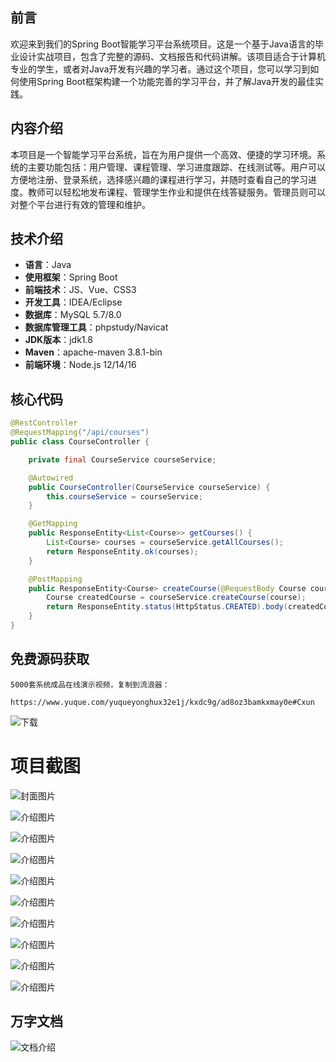 ## 前言

欢迎来到我们的Spring Boot智能学习平台系统项目。这是一个基于Java语言的毕业设计实战项目，包含了完整的源码、文档报告和代码讲解。该项目适合于计算机专业的学生，或者对Java开发有兴趣的学习者。通过这个项目，您可以学习到如何使用Spring Boot框架构建一个功能完善的学习平台，并了解Java开发的最佳实践。

## 内容介绍

本项目是一个智能学习平台系统，旨在为用户提供一个高效、便捷的学习环境。系统的主要功能包括：用户管理、课程管理、学习进度跟踪、在线测试等。用户可以方便地注册、登录系统，选择感兴趣的课程进行学习，并随时查看自己的学习进度。教师可以轻松地发布课程、管理学生作业和提供在线答疑服务。管理员则可以对整个平台进行有效的管理和维护。

## 技术介绍

- **语言**：Java
- **使用框架**：Spring Boot
- **前端技术**：JS、Vue、CSS3
- **开发工具**：IDEA/Eclipse
- **数据库**：MySQL 5.7/8.0
- **数据库管理工具**：phpstudy/Navicat
- **JDK版本**：jdk1.8
- **Maven**：apache-maven 3.8.1-bin
- **前端环境**：Node.js 12/14/16

## 核心代码

```java
@RestController
@RequestMapping("/api/courses")
public class CourseController {

    private final CourseService courseService;

    @Autowired
    public CourseController(CourseService courseService) {
        this.courseService = courseService;
    }

    @GetMapping
    public ResponseEntity<List<Course>> getCourses() {
        List<Course> courses = courseService.getAllCourses();
        return ResponseEntity.ok(courses);
    }

    @PostMapping
    public ResponseEntity<Course> createCourse(@RequestBody Course course) {
        Course createdCourse = courseService.createCourse(course);
        return ResponseEntity.status(HttpStatus.CREATED).body(createdCourse);
    }
}
```

## 免费源码获取

```
5000套系统成品在线演示视频，复制到流浪器： 
```
```
https://www.yuque.com/yuqueyonghux32e1j/kxdc9g/ad8oz3bamkxmay0e#Cxun
```
![下载](https://img12.360buyimg.com/ddimg/jfs/t1/339687/11/1349/28408/68ad865fF412d7877/adaa650483a100f2.jpg)

# 项目截图

![封面图片](https://img12.360buyimg.com/ddimg/jfs/t1/327494/18/4510/158208/689db4c9Feadd0f84/c8fc413d77f63bf7.jpg)

![介绍图片](https://img14.360buyimg.com/ddimg/jfs/t1/318074/13/24808/39504/689db4adFa087b2b8/7769b5e4b7c09605.jpg)

![介绍图片](https://img10.360buyimg.com/ddimg/jfs/t1/327122/32/4448/88792/689db4adFd7f5967b/4417e9bf9e9865ed.jpg)

![介绍图片](https://img11.360buyimg.com/ddimg/jfs/t1/291471/35/24612/61010/689db4aeFafdc6196/68623d70a160bbb1.jpg)

![介绍图片](https://img10.360buyimg.com/ddimg/jfs/t1/321437/32/24812/41225/689db4aeFfc5229ef/7b0eefc40b9d5273.jpg)

![介绍图片](https://img14.360buyimg.com/ddimg/jfs/t1/322131/38/9261/35314/689db4aeF40b16245/4ac5f7b8df40ab2d.jpg)

![介绍图片](https://img13.360buyimg.com/ddimg/jfs/t1/314316/10/25948/47245/689db4afF9c5f7799/efe6b27361f7da88.jpg)

![介绍图片](https://img13.360buyimg.com/ddimg/jfs/t1/310346/13/26355/47282/689db4afF3b901923/a516814df426d22f.jpg)

![介绍图片](https://img14.360buyimg.com/ddimg/jfs/t1/295523/20/17942/91091/689db4b0Fcb7537ad/8add0713ddd6d027.jpg)

![介绍图片](https://img10.360buyimg.com/ddimg/jfs/t1/319497/28/24699/45180/689db4b0F1506c008/f80d7eff6949ddca.jpg)


## 万字文档
![文档介绍](https://img14.360buyimg.com/ddimg/jfs/t1/338393/1/3576/156947/68b1ad0cF74dc525c/ff9cd6c574295685.jpg)
